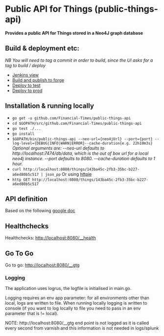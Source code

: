 # Public API for Things (public-things-api)
__Provides a public API for Things stored in a Neo4J graph database__

## Build & deployment etc:
_NB You will need to tag a commit in order to build, since the UI asks for a tag to build / deploy_
* [Jenkins view](http://ftjen10085-lvpr-uk-p:8181/view/JOBS-public-things-api/)
* [Build and publish to forge](http://ftjen10085-lvpr-uk-p:8181/job/public-things-api-build)
* [Deploy to test](http://ftjen10085-lvpr-uk-p:8181/job/public-things-api-deploy-to-test)
* [Deploy to prod](http://ftjen10085-lvpr-uk-p:8181/job/public-things-api-deploy-to-prod)

## Installation & running locally
* `go get -u github.com/Financial-Times/public-things-api`
* `cd $GOPATH/src/github.com/Financial-Times/public-things-api`
* `go test ./...`
* `go install`
* `$GOPATH/bin/public-things-api --neo-url={neo4jUrl} --port={port} --log-level={DEBUG|INFO|WARN|ERROR}--cache-duration{e.g. 22h10m3s}`
_Optional arguments are:
--neo-url defaults to http://localhost:7474/db/data, which is the out of box url for a local neo4j instance.
--port defaults to 8080.
--cache-duration defaults to 1 hour._
* `curl http://localhost:8080/things/143ba45c-2fb3-35bc-b227-a6ed80b5c517 | json_pp`
Or using [httpie](https://github.com/jkbrzt/httpie)
* `http GET http://localhost:8080/things/143ba45c-2fb3-35bc-b227-a6ed80b5c517`

## API definition
Based on the following [google doc](https://docs.google.com/document/d/15U8DoLN8vpTzDs3XmfjQ_lKf4tMp4G02cVpHP-QmOnk/edit#heading=h.qjo76xuvpj83)

## Healthchecks
Healthchecks: [http://localhost:8080/__health](http://localhost:8080/__health)

## Go To Go
Go to go: [http://localhost:8080/__gtg](http://localhost:8080/__gtg)


### Logging
The application uses logrus, the logfile is initialised in main.go.

Logging requires an env app parameter: for all environments other than local, logs are written to file. When running locally logging
is written to console (if you want to log locally to file you need to pass in an env parameter that is != local).

NOTE: http://localhost:8080/__gtg end point is not logged as it is called every second from varnish and this information is not needed in logs/splunk
